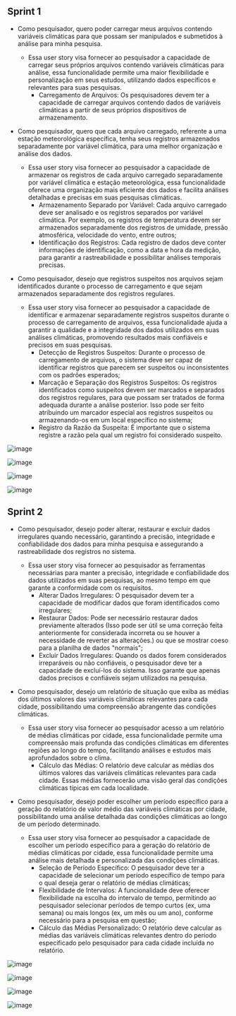 ## Sprint 1

* Como pesquisador, quero poder carregar meus arquivos contendo variáveis climáticas para que possam ser manipulados e submetidos à análise para minha pesquisa.  

    - Essa user story visa fornecer ao pesquisador a capacidade de carregar seus próprios arquivos contendo variáveis climáticas para análise, essa funcionalidade permite uma maior flexibilidade e personalização em seus estudos, utilizando dados específicos e relevantes para suas pesquisas.
        - Carregamento de Arquivos: Os pesquisadores devem ter a capacidade de carregar arquivos contendo dados de variáveis climáticas a partir de seus próprios dispositivos de armazenamento.

* Como pesquisador, quero que cada arquivo carregado, referente a uma estação meteorológica específica, tenha seus registros armazenados separadamente por variável climática, para uma melhor organização e análise dos dados. 

    - Essa user story visa fornecer ao pesquisador a capacidade de armazenar os registros de cada arquivo carregado separadamente por variável climática e estação meteorológica, essa funcionalidade oferece uma organização mais eficiente dos dados e facilita análises detalhadas e precisas em suas pesquisas climáticas.
        - Armazenamento Separado por Variável: Cada arquivo carregado deve ser analisado e os registros separados por variável climática. Por exemplo, os registros de temperatura devem ser armazenados separadamente dos registros de umidade, pressão atmosférica, velocidade do vento, entre outros;
        - Identificação dos Registros: Cada registro de dados deve conter informações de identificação, como a data e hora da medição, para garantir a rastreabilidade e possibilitar análises temporais precisas.

* Como pesquisador, desejo que registros suspeitos nos arquivos sejam identificados durante o processo de carregamento e que sejam armazenados separadamente dos registros regulares.  

    - Essa user story visa fornecer ao pesquisador a capacidade de identificar e armazenar separadamente registros suspeitos durante o processo de carregamento de arquivos, essa funcionalidade ajuda a garantir a qualidade e a integridade dos dados utilizados em suas análises climáticas, promovendo resultados mais confiáveis e precisos em suas pesquisas.
        - Detecção de Registros Suspeitos: Durante o processo de carregamento de arquivos, o sistema deve ser capaz de identificar registros que parecem ser suspeitos ou inconsistentes com os padrões esperados;
        - Marcação e Separação dos Registros Suspeitos: Os registros identificados como suspeitos devem ser marcados e separados dos registros regulares, para que possam ser tratados de forma adequada durante a análise posterior. Isso pode ser feito atribuindo um marcador especial aos registros suspeitos ou armazenando-os em um local específico no sistema;
        - Registro da Razão da Suspeita: É importante que o sistema registre a razão pela qual um registro foi considerado suspeito. 

![image](https://github.com/Porygonn/Porygon/assets/142633184/daa55d71-990a-4b02-b795-5cfa634921a2)

![image](https://github.com/Porygonn/Porygon/assets/142633184/72f8286b-a31e-4b4b-b19d-29fd7792e513)

![image](https://github.com/Porygonn/Porygon/assets/142633184/ea6abf81-7183-49ab-9c75-6590076e354d)

![image](https://github.com/Porygonn/Porygon/assets/142633184/44ed82fb-37d8-4df1-8fed-3c60ecd9dd8c)

## Sprint 2
* Como pesquisador, desejo poder alterar, restaurar e excluir dados irregulares quando necessário, garantindo a precisão, integridade e confiabilidade dos dados para minha pesquisa e assegurando a rastreabilidade dos registros no sistema. 

    - Essa user story visa fornecer ao pesquisador as ferramentas necessárias para manter a precisão, integridade e confiabilidade dos dados utilizados em suas pesquisas, ao mesmo tempo em que garante a conformidade com os requisitos. 
        - Alterar Dados Irregulares: O pesquisador devem ter a capacidade de modificar dados que foram identificados como irregulares;
        - Restaurar Dados: Pode ser necessário restaurar dados previamente alterados (Isso pode ser útil se uma correção feita anteriormente for considerada incorreta ou se houver a necessidade de reverter as alterações.) ou que se mostrar coeso para a planilha de dados "normais";
        - Excluir Dados Irregulares: Quando os dados forem considerados irreparáveis ou não confiáveis, o pesquisador deve ter a capacidade de excluí-los do sistema. Isso garante que apenas dados precisos e confiáveis sejam utilizados na pesquisa.

* Como pesquisador, desejo um relatório de situação que exiba as médias dos últimos valores das variáveis climáticas relevantes para cada cidade, possibilitando uma compreensão abrangente das condições climáticas. 

    - Essa user story visa fornecer ao pesquisador acesso a um relatório de médias climáticas por cidade, essa funcionalidade permite uma compreensão mais profunda das condições climáticas em diferentes regiões ao longo do tempo, facilitando análises e estudos mais aprofundados sobre o clima.
         - Cálculo das Médias: O relatório deve calcular as médias dos últimos valores das variáveis climáticas relevantes para cada cidade. Essas médias fornecerão uma visão geral das condições climáticas típicas em cada localidade.
         
* Como pesquisador, desejo poder escolher um período específico para a geração do relatório de valor médio das variáveis climáticas por cidade, possibilitando uma análise detalhada das condições climáticas ao longo de um período determinado. 

    - Essa user story visa fornecer ao pesquisador a capacidade de escolher um período específico para a geração do relatório de médias climáticas por cidade, essa funcionalidade permite uma análise mais detalhada e personalizada das condições climáticas.
        - Seleção de Período Específico: O pesquisador deve ter a capacidade de selecionar um período específico de tempo para o qual deseja gerar o relatório de médias climáticas;
        - Flexibilidade de Intervalos: A funcionalidade deve oferecer flexibilidade na escolha do intervalo de tempo, permitindo ao pesquisador selecionar períodos de tempo curtos (ex, uma semana) ou mais longos (ex, um mês ou um ano), conforme necessário para a pesquisa em questão;
        - Cálculo das Médias Personalizado: O relatório deve calcular as médias das variáveis climáticas relevantes dentro do período especificado pelo pesquisador para cada cidade incluída no relatório.

![image](https://github.com/Porygonn/Porygon/assets/142633184/f770607b-7a2b-47e5-a36a-28c1c132db09)

![image](https://github.com/Porygonn/Porygon/assets/142633184/e064c3e7-82cb-4a66-9a1e-5835459c2b3f)

![image](https://github.com/Porygonn/Porygon/assets/142633184/afbcac8c-1342-4ff2-8229-49cb04c548de)

![image](https://github.com/Porygonn/Porygon/assets/142633184/c7111601-3d49-4efe-8643-e1eae7e2abd9)

